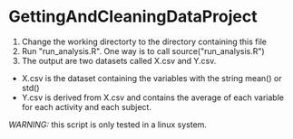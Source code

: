 GettingAndCleaningDataProject
=============================

1. Change the working directorty to the directory containing this file
2. Run "run_analysis.R". One way is to call source("run_analysis.R")
3. The output are two datasets called X.csv and Y.csv. 
 * X.csv is the dataset containing the variables with the string mean() or std() 
 * Y.csv is derived from X.csv and contains the average of each variable for each activity and each subject. 

_WARNING:_ this script is only tested in a linux system.


